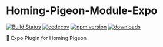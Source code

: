 # Homing-Pigeon-Module-Expo

[![Build Status](https://travis-ci.com/SudoDotDog/Homing-Pigeon-Module-Expo.svg?branch=master)](https://travis-ci.com/SudoDotDog/Homing-Pigeon-Module-Expo)
[![codecov](https://codecov.io/gh/SudoDotDog/Homing-Pigeon-Module-Expo/branch/master/graph/badge.svg)](https://codecov.io/gh/SudoDotDog/Homing-Pigeon-Module-Expo)
[![npm version](https://badge.fury.io/js/%40homing-pigeon%2Fmodule-expo.svg)](https://badge.fury.io/js/%40homing-pigeon%2Fmodule-expo)
[![downloads](https://img.shields.io/npm/dm/@homing-pigeon/module-expo.svg)](https://www.npmjs.com/package/@homing-pigeon/module-expo)

:penguin: Expo Plugin for Homing Pigeon
